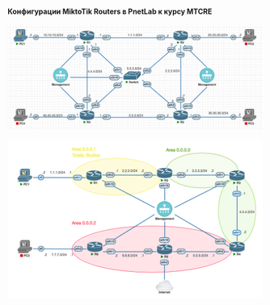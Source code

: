 #### Конфигурации MiktoTik Routers в PnetLab к курсу MTCRE


![Dynamic routing. Easy setting OSPF:](DynamicRouting_EasySetting_OSPF.png)


![DynamicRouting. Separation of zones OSPF:](DynamicRouting_Separation_of_zones_OSPF.png)
